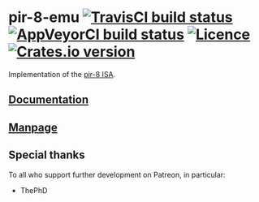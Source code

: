 # pir-8-emu [![TravisCI build status](https://travis-ci.com/LoungeCPP/pir-8-emu.svg?branch=master)](https://travis-ci.com/LoungeCPP/pir-8-emu) [![AppVeyorCI build status](https://ci.appveyor.com/api/projects/status/rg4hf7w778175wnt?svg=true)](https://ci.appveyor.com/project/nabijaczleweli/pir-8-emu/branch/master) [![Licence](https://img.shields.io/badge/license-MIT-blue.svg?style=flat)](LICENSE) [![Crates.io version](https://meritbadge.herokuapp.com/pir-8-emu)](https://crates.io/crates/pir-8-emu)
Implementation of the [pir-8 ISA](https://github.com/thecoshman/pir-8).

## [Documentation](https://rawcdn.githack.com/LoungeCPP/pir-8-emu/doc/pir_8_emu/index.html)
## [Manpage](https://rawcdn.githack.com/LoungeCPP/pir-8-emu/man/pir-8-emu.1.html)

## Special thanks

To all who support further development on Patreon, in particular:

  * ThePhD
